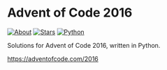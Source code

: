 Advent of Code 2016
===================

[![About](https://img.shields.io/badge/Advent%20of%20Code%20🎄-2016-brightgreen)](https://adventofcode.com/2016/)
[![Stars](https://img.shields.io/badge/stars%20⭐-16-yellow)](https://adventofcode.com/2016/stats)
[![Python](https://img.shields.io/badge/python-3670A0?logo=python&logoColor=ffdd54)](https://www.python.org)

Solutions for Advent of Code 2016, written in Python.

https://adventofcode.com/2016

